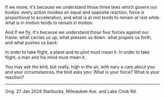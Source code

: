 If we move, it's because we understand
those three laws which govern our bodies:
every action invokes an equal and opposite reaction,
force is proportional to acceleration, and
what is at rest tends to remain at rest while
what is in motion tends to remain in motion. 

And if we fly, it's because we understand
those four forces against our frame:
what carries us up,
what presses us down.
what propels us forth, and
what pushes us back.

In order to take flight, a plane and its pilot
must mean it.
In order to take flight, a man and his mind
must mean it.

You may ask the bird, but really,
high in the air,
with nary a care
about you and your circumstances,
the bird asks you:
What is your force?
What is your reaction?

-----

Orig. 27 Jan 2024
Starbucks, Milwaukee Ave. and Lake Cook Rd.